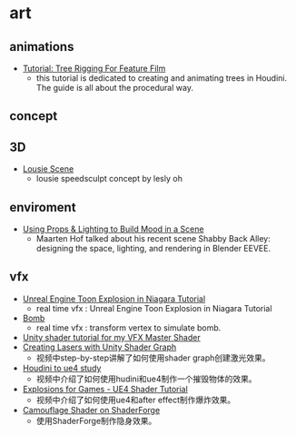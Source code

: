 # art

## animations
  * [Tutorial: Tree Rigging For Feature Film](https://80.lv/articles/tutorial-tree-rigging-for-feature-film/)
    * this tutorial is dedicated to creating and animating trees in Houdini. The guide is all about the procedural way.

## concept

## 3D
  * [Lousie Scene](https://blenderartists.org/t/lousie/1163322)
    * lousie speedsculpt concept by lesly oh

## enviroment
  * [Using Props & Lighting to Build Mood in a Scene](https://80.lv/articles/001agt-shabby-back-alley-rendering-lighting-in-eevee/)
    * Maarten Hof talked about his recent scene Shabby Back Alley: designing the space, lighting, and rendering in Blender EEVEE.

## vfx
  * [Unreal Engine Toon Explosion in Niagara Tutorial](https://cghow.com/unreal-engine-toon-explosion-in-niagara-tutorial/)
    * real time vfx : Unreal Engine Toon Explosion in Niagara Tutorial
  * [Bomb](https://realtimevfx.com/t/sifas-sketchbook/9265/15)
    * real time vfx : transform vertex to simulate bomb.
  * [Unity shader tutorial for my VFX Master Shader](https://realtimevfx.com/t/unity-shader-tutorial-for-my-vfx-master-shader/9309)
  * [Creating Lasers with Unity Shader Graph](https://realtimevfx.com/t/creating-lasers-with-unity-shader-graph/8835)
    * 视频中step-by-step讲解了如何使用shader graph创建激光效果。
  * [Houdini to ue4 study](https://realtimevfx.com/t/houdini-to-ue4-study/9103/9)
    * 视频中介绍了如何使用hudini和ue4制作一个摧毁物体的效果。
  * [Explosions for Games - UE4 Shader Tutorial](https://realtimevfx.com/t/explosions-for-games-ue4-shader-tutorial/9230)
    * 视频中介绍了如何使用ue4和after effect制作爆炸效果。
  * [Camouflage Shader on ShaderForge](https://www.patreon.com/posts/camouflage-on-27190908)
    * 使用ShaderForge制作隐身效果。